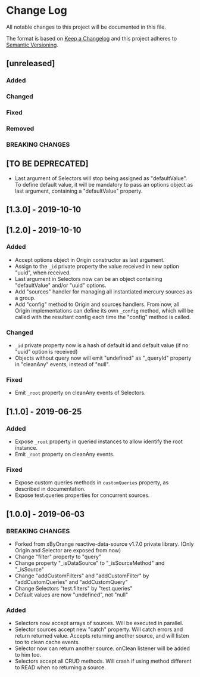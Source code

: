 # Change Log
All notable changes to this project will be documented in this file.

The format is based on [Keep a Changelog](http://keepachangelog.com/)
and this project adheres to [Semantic Versioning](http://semver.org/).

## [unreleased]
### Added
### Changed
### Fixed
### Removed
### BREAKING CHANGES

## [TO BE DEPRECATED]
- Last argument of Selectors will stop being assigned as "defaultValue". To define default value, it will be mandatory to pass an options object as last argument, containing a "defaultValue" property.

## [1.3.0] - 2019-10-10

## [1.2.0] - 2019-10-10
### Added
- Accept options object in Origin constructor as last argument.
- Assign to the `_id` private property the value received in new option "uuid", when received.
- Last argument in Selectors now can be an object containing "defaultValue" and/or "uuid" options.
- Add "sources" handler for managing all instantiated mercury sources as a group.
- Add "config" method to Origin and sources handlers. From now, all Origin implementations can define its own `_config` method, which will be called with the resultant config each time the "config" method is called.

### Changed
- `_id` private property now is a hash of default id and default value (if no "uuid" option is received)
- Objects without query now will emit "undefined" as "_queryId" property in "cleanAny" events, instead of "null".

### Fixed
- Emit `_root` property on cleanAny events of Selectors.

## [1.1.0] - 2019-06-25
### Added
- Expose `_root` property in queried instances to allow identify the root instance.
- Emit `_root` property on cleanAny events.

### Fixed
- Expose custom queries methods in `customQueries` property, as described in documentation.
- Expose test.queries properties for concurrent sources.

## [1.0.0] - 2019-06-03
### BREAKING CHANGES
- Forked from xByOrange reactive-data-source v1.7.0 private library. (Only Origin and Selector are exposed from now)
- Change "filter" property to "query"
- Change property "\_isDataSource" to "\_isSourceMethod" and "\_isSource"
- Change "addCustomFilters" and "addCustomFilter" by "addCustomQueries" and "addCustomQuery"
- Change Selectors "test.filters" by "test.queries"
- Default values are now "undefined", not "null"

### Added
- Selectors now accept arrays of sources. Will be executed in parallel.
- Selector sources accept new "catch" property. Will catch errors and return returned value. Accepts returning another source, and will listen too to clean cache events.
- Selector now can return another source. onClean listener will be added to him too.
- Selectors accept all CRUD methods. Will crash if using method different to READ when no returning a source.
